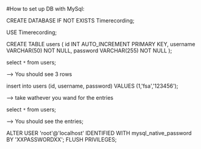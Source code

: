 #How to set up DB with MySql:

CREATE DATABASE IF NOT EXISTS Timerecording;

USE Timerecording;

CREATE TABLE users (
id INT AUTO_INCREMENT PRIMARY KEY,
username VARCHAR(50) NOT NULL,
password VARCHAR(255) NOT NULL
);

select `*` from users;

--> You should see 3 rows

insert into users (id, username, password)
VALUES (1,'fsa','123456');

--> take wathever you wand for the entries

select `*` from users;

--> You should see the entries;

ALTER USER 'root'@'localhost' IDENTIFIED WITH mysql_native_password BY 'XXPASSWORDXX';
FLUSH PRIVILEGES;
